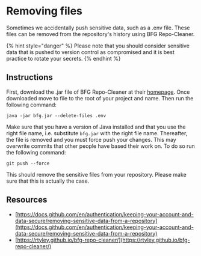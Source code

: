 # Removing files

Sometimes we accidentally push sensitive data, such as a .env file. These files can be removed from the repository's history using BFG Repo-Cleaner.

{% hint style="danger" %}
Please note that you should consider sensitive data that is pushed to version control as compromised and it is best practice to rotate your secrets.
{% endhint %}

## Instructions

First, download the .jar file of BFG Repo-Cleaner at their [homepage](https://rtyley.github.io/bfg-repo-cleaner/). Once downloaded move to file to the root of your project and name. Then run the following command:

```
java -jar bfg.jar --delete-files .env
```

Make sure that you have a version of Java installed and that you use the right file name, i.e. substitute `bfg.jar` with the right file name. Thereafter, the file is removed and you must force push your changes. This may overwrite commits that other people have based their work on. To do so run the following command:

```
git push --force
```

This should remove the sensitive files from your repository. Please make sure that this is actually the case.

## Resources

* [https://docs.github.com/en/authentication/keeping-your-account-and-data-secure/removing-sensitive-data-from-a-repository](https://docs.github.com/en/authentication/keeping-your-account-and-data-secure/removing-sensitive-data-from-a-repository)
* [https://rtyley.github.io/bfg-repo-cleaner/](https://rtyley.github.io/bfg-repo-cleaner/)
